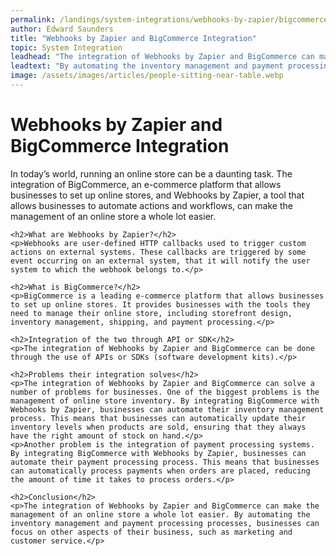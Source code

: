 ```yaml
---
permalink: /landings/system-integrations/webhooks-by-zapier/bigcommerce
author: Edward Saunders
title: "Webhooks by Zapier and BigCommerce Integration"
topic: System Integration
leadhead: "The integration of Webhooks by Zapier and BigCommerce can make the management of an online store a whole lot easier"
leadtext: "By automating the inventory management and payment processing processes, businesses can focus on other aspects of their business, such as marketing and customer service."
image: /assets/images/articles/people-sitting-near-table.webp
---
```

<div class="arttext">	<h1>Webhooks by Zapier and BigCommerce Integration</h1>
	<p>In today’s world, running an online store can be a daunting task. The integration of BigCommerce, an e-commerce platform that allows businesses to set up online stores, and Webhooks by Zapier, a tool that allows businesses to automate actions and workflows, can make the management of an online store a whole lot easier.</p>

	<h2>What are Webhooks by Zapier?</h2>
	<p>Webhooks are user-defined HTTP callbacks used to trigger custom actions on external systems. These callbacks are triggered by some event occurring on an external system, that it will notify the user system to which the webhook belongs to.</p>

	<h2>What is BigCommerce?</h2>
	<p>BigCommerce is a leading e-commerce platform that allows businesses to set up online stores. It provides businesses with the tools they need to manage their online store, including storefront design, inventory management, shipping, and payment processing.</p>
	
	<h2>Integration of the two through API or SDK</h2>
	<p>The integration of Webhooks by Zapier and BigCommerce can be done through the use of APIs or SDKs (software development kits).</p>

	<h2>Problems their integration solves</h2>
	<p>The integration of Webhooks by Zapier and BigCommerce can solve a number of problems for businesses. One of the biggest problems is the management of online store inventory. By integrating BigCommerce with Webhooks by Zapier, businesses can automate their inventory management process. This means that businesses can automatically update their inventory levels when products are sold, ensuring that they always have the right amount of stock on hand.</p>
	<p>Another problem is the integration of payment processing systems. By integrating BigCommerce with Webhooks by Zapier, businesses can automate their payment processing process. This means that businesses can automatically process payments when orders are placed, reducing the amount of time it takes to process orders.</p>

	<h2>Conclusion</h2>
	<p>The integration of Webhooks by Zapier and BigCommerce can make the management of an online store a whole lot easier. By automating the inventory management and payment processing processes, businesses can focus on other aspects of their business, such as marketing and customer service.</p>
</div>